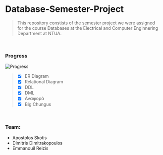 # Database-Semester-Project
> This repository constists of the semester project we were assigned for the course Databases at the Electrical and Computer Enginnering Department at NTUA.

<br/>

### Progress
![Progress](https://progress-bar.dev/100/?scale=100&title=Progress&width=300&color=babaca&suffix=%)
> - [x] ER Diagram
> - [x] Relational Diagram
> - [x] DDL
> - [x] DML
> - [x] Αναφορά
> - [x] Big Chungus

<br/>

### Team:
- Apostolos Skotis
- Dimitris Dimitrakopoulos
- Emmanouil Reizis
